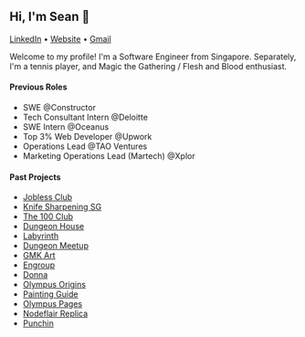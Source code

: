 ## Hi, I'm Sean 👋
<p>
  <a href="https://www.linkedin.com/in/seantanyurong/">LinkedIn</a> •
  <a href="https://seantanyurong.com/">Website</a> •
  <a href="mailto:seantanyurong@gmail.com">Gmail</a>
</p>

Welcome to my profile! I'm a Software Engineer from Singapore. Separately, I'm a tennis player, and Magic the Gathering / Flesh and Blood enthusiast.

#### Previous Roles
- SWE @Constructor
- Tech Consultant Intern @Deloitte
- SWE Intern @Oceanus
- Top 3% Web Developer @Upwork
- Operations Lead @TAO Ventures
- Marketing Operations Lead (Martech) @Xplor

#### Past Projects
- [Jobless Club](https://www.jobless.club/)
- [Knife Sharpening SG](https://www.knifesharpening.sg/)
- [The 100 Club](https://the100club.io/)
- [Dungeon House](https://dungeon.house/)
- [Labyrinth](https://joinlabyrinth.vercel.app/)
- [Dungeon Meetup](https://dungeon-meetup.vercel.app/)
- [GMK Art](https://oo-gmkart.netlify.app/)
- [Engroup](https://www.engroup.sg/)
- [Donna](https://www.meetyourdonna.com/)
- [Olympus Origins](https://olympusorigins.netlify.app/)
- [Painting Guide](https://olympuspages-kolectiv.netlify.app/)
- [Olympus Pages](https://olympuspages.netlify.app/)
- [Nodeflair Replica](https://seantanyurong-nodeflair-assignment.vercel.app/)
- [Punchin](https://punchinkeys.netlify.app/)
